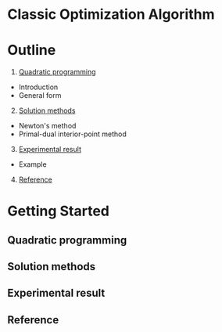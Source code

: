 # Classic Optimization Algorithm

<!-- Outline -->
# Outline

1. [Quadratic programming](#Quadratic-programming)
  + Introduction
  + General form
2. [Solution methods](#Solution-methods)
  + Newton's method
  + Primal-dual interior-point method
3. [Experimental result](#Experimental-result)
  + Example
4. [Reference](#Reference)

<!-- GETTING STARTED -->
# Getting Started

## Quadratic programming

## Solution methods

## Experimental result

## Reference

